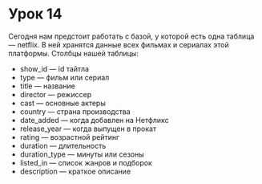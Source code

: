 # Урок 14

Сегодня нам предстоит работать с базой, у которой есть одна таблица — netflix. 
В ней хранятся данные всех фильмах и сериалах этой платформы. Столбцы нашей таблицы:

* show_id — id тайтла
* type — фильм или сериал
* title — название
* director — режиссер
* cast — основные актеры
* country — страна производства
* date_added — когда добавлен на Нетфликс
* release_year — когда выпущен в прокат
* rating — возрастной рейтинг 
* duration — длительность
* duration_type — минуты или сезоны
* listed_in — список жанров и подборок 
* description — краткое описание

